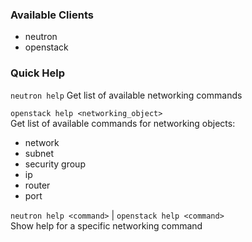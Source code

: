 ### Available Clients
* neutron
* openstack

### Quick Help
`neutron help`
Get list of available networking commands

`openstack help <networking_object>`  
Get list of available commands for networking objects:
* network
* subnet
* security group
* ip
* router
* port

`neutron help <command>` | `openstack help <command>`  
Show help for a specific networking command
